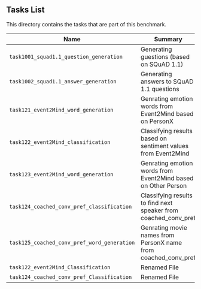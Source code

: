 ## Tasks List

This directory contains the tasks that are part of this benchmark.

| Name                                        | Summary                                                         | Category               |
| ------------------------------------------- | --------------------------------------------------------------- | ---------------------- |
| `task1001_squad1.1_question_generation`     | Generating guestions (based on SQuAD 1.1)                       | Question Generation    |
| `task1002_squad1.1_answer_generation`       | Generating answers to SQuAD 1.1 questions                       | Answer Generation      |
| `task121_event2Mind_word_generation`        | Genrating emotion words from Event2Mind based on PersonX        | Word Generation        |
| `task122_event2Mind_classification`         | Classifying results based on sentiment values from Event2Mind   | Classifier             |
| `task123_event2Mind_word_generation`        | Genrating emotion words from Event2Mind based on Other Person   | Word Generation        |
| `task124_coached_conv_pref_classification`  | Classifying results to find next speaker from coached_conv_pref | Classifier             |
| `task125_coached_conv_pref_word_generation` | Genrating movie names from PersonX name from coached_conv_pref  | Word/Phrase Generation |
| `task122_event2Mind_Classification`         | Renamed File                                                    | Renamed                |
| `task124_coached_conv_pref_Classification`  | Renamed File                                                    | Renamed                |


